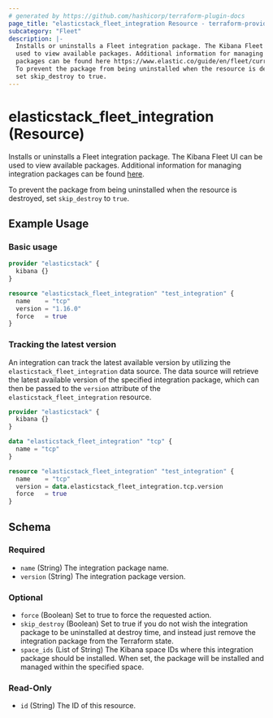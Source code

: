 ```yaml
---
# generated by https://github.com/hashicorp/terraform-plugin-docs
page_title: "elasticstack_fleet_integration Resource - terraform-provider-elasticstack"
subcategory: "Fleet"
description: |-
  Installs or uninstalls a Fleet integration package. The Kibana Fleet UI can be
  used to view available packages. Additional information for managing integration
  packages can be found here https://www.elastic.co/guide/en/fleet/current/install-uninstall-integration-assets.html.
  To prevent the package from being uninstalled when the resource is destroyed,
  set skip_destroy to true.
---
```


# elasticstack_fleet_integration (Resource)

Installs or uninstalls a Fleet integration package. The Kibana Fleet UI can be
used to view available packages. Additional information for managing integration
packages can be found [here](https://www.elastic.co/guide/en/fleet/current/install-uninstall-integration-assets.html).

To prevent the package from being uninstalled when the resource is destroyed,
set `skip_destroy` to `true`.

## Example Usage

### Basic usage

```terraform
provider "elasticstack" {
  kibana {}
}

resource "elasticstack_fleet_integration" "test_integration" {
  name    = "tcp"
  version = "1.16.0"
  force   = true
}
```

### Tracking the latest version

An integration can track the latest available version by utilizing the `elasticstack_fleet_integration` data source. 
The data source will retrieve the latest available version of the specified integration package, which can then be 
passed to the `version` attribute of the `elasticstack_fleet_integration` resource. 

```terraform
provider "elasticstack" {
  kibana {}
}

data "elasticstack_fleet_integration" "tcp" {
  name = "tcp"
}

resource "elasticstack_fleet_integration" "test_integration" {
  name    = "tcp"
  version = data.elasticstack_fleet_integration.tcp.version
  force   = true
}
```

<!-- schema generated by tfplugindocs -->
## Schema

### Required

- `name` (String) The integration package name.
- `version` (String) The integration package version.

### Optional

- `force` (Boolean) Set to true to force the requested action.
- `skip_destroy` (Boolean) Set to true if you do not wish the integration package to be uninstalled at destroy time, and instead just remove the integration package from the Terraform state.
- `space_ids` (List of String) The Kibana space IDs where this integration package should be installed. When set, the package will be installed and managed within the specified space.

### Read-Only

- `id` (String) The ID of this resource.

